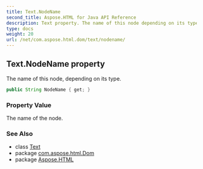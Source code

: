 ```yaml
---
title: Text.NodeName
second_title: Aspose.HTML for Java API Reference
description: Text property. The name of this node depending on its type
type: docs
weight: 20
url: /net/com.aspose.html.dom/text/nodename/
---
```

## Text.NodeName property

The name of this node, depending on its type.

```java
public String NodeName { get; }
```

### Property Value

The name of the node.

### See Also

* class [Text](../)
* package [com.aspose.html.Dom](../../text/)
* package [Aspose.HTML](../../../)
